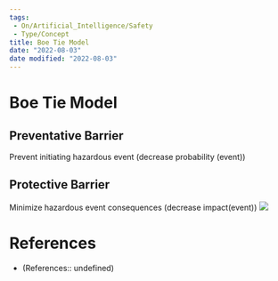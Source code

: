 ```yaml
---
tags:
 - On/Artificial_Intelligence/Safety
 - Type/Concept
title: Boe Tie Model
date: "2022-08-03"
date modified: "2022-08-03"
---
```


# Boe Tie Model

## Preventative Barrier
Prevent initiating hazardous event (decrease probability (event))

## Protective Barrier
Minimize hazardous event consequences (decrease impact(event))
![](https://i.imgur.com/KG7nNTj.png)

# References
- (References:: undefined)
